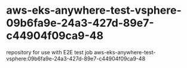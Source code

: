 # aws-eks-anywhere-test-vsphere-09b6fa9e-24a3-427d-89e7-c44904f09ca9-48
repository for use with E2E test job aws-eks-anywhere-test-vsphere:09b6fa9e-24a3-427d-89e7-c44904f09ca9-48
